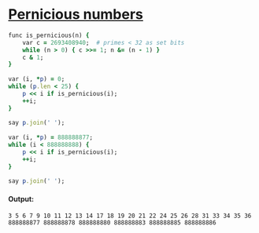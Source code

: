 [1]: http://rosettacode.org/wiki/Pernicious_numbers

# [Pernicious numbers][1]

```ruby
func is_pernicious(n) {
    var c = 2693408940;  # primes < 32 as set bits
    while (n > 0) { c >>= 1; n &= (n - 1) }
    c & 1;
}
 
var (i, *p) = 0;
while (p.len < 25) {
    p << i if is_pernicious(i);
    ++i;
}
 
say p.join(' ');
 
var (i, *p) = 888888877;
while (i < 888888888) {
    p << i if is_pernicious(i);
    ++i;
}
 
say p.join(' ');
```

#### Output:
```
3 5 6 7 9 10 11 12 13 14 17 18 19 20 21 22 24 25 26 28 31 33 34 35 36
888888877 888888878 888888880 888888883 888888885 888888886
```